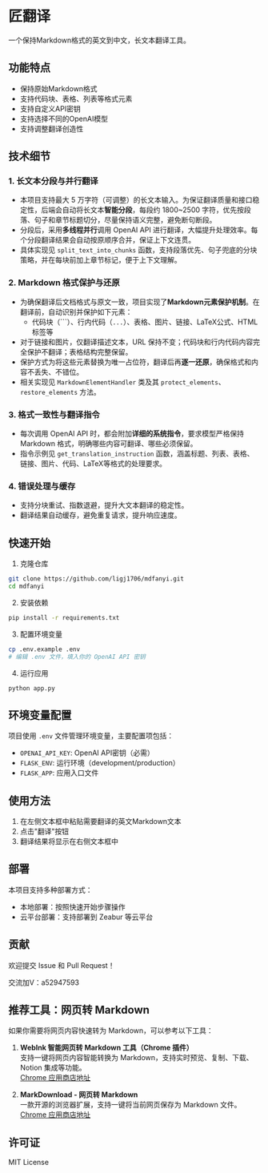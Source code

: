 # 匠翻译

一个保持Markdown格式的英文到中文，长文本翻译工具。

## 功能特点

- 保持原始Markdown格式
- 支持代码块、表格、列表等格式元素
- 支持自定义API密钥
- 支持选择不同的OpenAI模型
- 支持调整翻译创造性

## 技术细节

### 1. 长文本分段与并行翻译

- 本项目支持最大 5 万字符（可调整）的长文本输入。为保证翻译质量和接口稳定性，后端会自动将长文本**智能分段**，每段约 1800~2500 字符，优先按段落、句子和章节标题切分，尽量保持语义完整，避免断句断段。
- 分段后，采用**多线程并行**调用 OpenAI API 进行翻译，大幅提升处理效率。每个分段翻译结果会自动按原顺序合并，保证上下文连贯。
- 具体实现见 `split_text_into_chunks` 函数，支持段落优先、句子兜底的分块策略，并在每块前加上章节标记，便于上下文理解。

### 2. Markdown 格式保护与还原

- 为确保翻译后文档格式与原文一致，项目实现了**Markdown元素保护机制**。在翻译前，自动识别并保护如下元素：
  - 代码块（```）、行内代码（`...`）、表格、图片、链接、LaTeX公式、HTML标签等
- 对于链接和图片，仅翻译描述文本，URL 保持不变；代码块和行内代码内容完全保护不翻译；表格结构完整保留。
- 保护方式为将这些元素替换为唯一占位符，翻译后再**逐一还原**，确保格式和内容不丢失、不错位。
- 相关实现见 `MarkdownElementHandler` 类及其 `protect_elements`、`restore_elements` 方法。

### 3. 格式一致性与翻译指令

- 每次调用 OpenAI API 时，都会附加**详细的系统指令**，要求模型严格保持 Markdown 格式，明确哪些内容可翻译、哪些必须保留。
- 指令示例见 `get_translation_instruction` 函数，涵盖标题、列表、表格、链接、图片、代码、LaTeX等格式的处理要求。

### 4. 错误处理与缓存

- 支持分块重试、指数退避，提升大文本翻译的稳定性。
- 翻译结果自动缓存，避免重复请求，提升响应速度。

## 快速开始

1. 克隆仓库
```bash
git clone https://github.com/ligj1706/mdfanyi.git
cd mdfanyi
```

2. 安装依赖
```bash
pip install -r requirements.txt
```

3. 配置环境变量
```bash
cp .env.example .env
# 编辑 .env 文件，填入你的 OpenAI API 密钥
```

4. 运行应用
```bash
python app.py
```

## 环境变量配置

项目使用 `.env` 文件管理环境变量，主要配置项包括：

- `OPENAI_API_KEY`: OpenAI API密钥（必需）
- `FLASK_ENV`: 运行环境（development/production）
- `FLASK_APP`: 应用入口文件

## 使用方法

1. 在左侧文本框中粘贴需要翻译的英文Markdown文本
2. 点击"翻译"按钮
3. 翻译结果将显示在右侧文本框中

## 部署

本项目支持多种部署方式：

- 本地部署：按照快速开始步骤操作
- 云平台部署：支持部署到 Zeabur 等云平台

## 贡献

欢迎提交 Issue 和 Pull Request！

交流加V：a52947593

## 推荐工具：网页转 Markdown

如果你需要将网页内容快速转为 Markdown，可以参考以下工具：

1. **WebInk 智能网页转 Markdown 工具（Chrome 插件）**  
   支持一键将网页内容智能转换为 Markdown，支持实时预览、复制、下载、Notion 集成等功能。  
   [Chrome 应用商店地址](https://chromewebstore.google.com/detail/webink-%E6%99%BA%E8%83%BD%E7%BD%91%E9%A1%B5%E8%BD%ACmarkdown%E5%B7%A5%E5%85%B7/lhifbnmampdmdadbhpeeoikkljhiaohn)

2. **MarkDownload - 网页转 Markdown**  
   一款开源的浏览器扩展，支持一键将当前网页保存为 Markdown 文件。  
   [Chrome 应用商店地址](https://chrome.google.com/webstore/detail/markdownload-markdown-web/pcmpcfapbekmbjjkdalcgopdkipoggdi)

## 许可证

MIT License